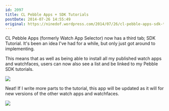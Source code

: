 ```yaml
---
id: 2097
title: CL Pebble Apps + SDK Tutorials
postDate: 2014-07-26 14:55:49
original: https://ninedof.wordpress.com/2014/07/26/cl-pebble-apps-sdk-tutorials/
---
```


CL Pebble Apps (formerly Watch App Selector) now has a third tab; SDK Tutorial. It's been an idea I've had for a while, but only just got around to implementing.

This means that as well as being able to install all my published watch apps and watchfaces, users can now also see a list and be linked to my Pebble SDK tutorials.

![](http://ninedof.files.wordpress.com/2014/07/screenshot_2014-07-26-15-10-48.png?w=168)

Neat! If I write more parts to the tutorial, this app will be updated as it will for new versions of the other watch apps and watchfaces.

![](https://developer.android.com/images/brand/en_generic_rgb_wo_60.png)
